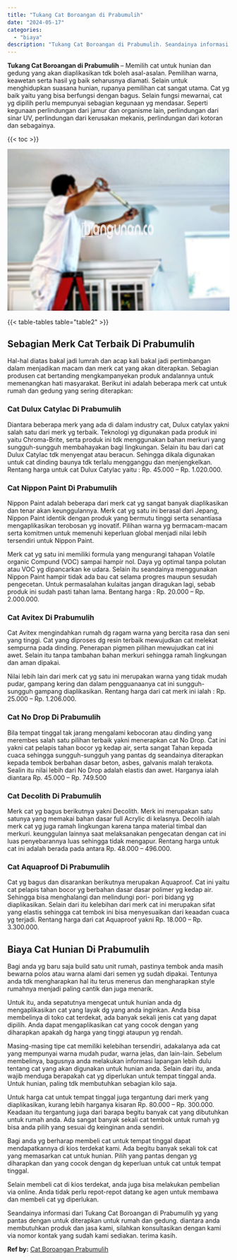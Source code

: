 ```yaml
---
title: "Tukang Cat Boroangan di Prabumulih"
date: "2024-05-17"
categories: 
  - "biaya"
description: "Tukang Cat Boroangan di Prabumulih. Seandainya informasi dari Tukang Cat Boroangan di Prabumulih yg yang pantas dengan untuk diterapkan untuk rumah dan gedun..."
---
```


**Tukang Cat Boroangan di Prabumulih** – Memilih cat untuk hunian dan gedung yang akan diaplikasikan tdk boleh asal-asalan. Pemilihan warna, keawetan serta hasil yg baik seharusnya diamati. Selain untuk menghidupkan suasana hunian, rupanya pemilihan cat sangat utama. Cat yg baik yaitu yang bisa berfungsi dengan bagus. Selain fungsi mewarnai, cat yg dipilih perlu mempunyai sebagian kegunaan yg mendasar. Seperti kegunaan perlindungan dari jamur dan organisme lain, perlindungan dari sinar UV, perlindungan dari kerusakan mekanis, perlindungan dari kotoran dan sebagainya.

{{< toc >}}

![Tukang Cat Boroangan di Prabumulih](/images/jasa-cat-murah17.png)

{{< table-tables table="table2" >}}

## Sebagian Merk Cat Terbaik Di Prabumulih

Hal-hal diatas bakal jadi lumrah dan acap kali bakal jadi pertimbangan dalam menjadikan macam dan merk cat yang akan diterapkan. Sebagian produsen cat bertanding mengkampanyekan produk andalannya untuk memenangkan hati masyarakat. Berikut ini adalah beberapa merk cat untuk rumah dan gedung yang sering diterapkan:

### Cat Dulux Catylac Di Prabumulih

Diantara beberapa merk yang ada di dalam industry cat, Dulux catylax yakni salah satu dari merk yg terbaik. Teknologi yg digunakan pada produk ini yaitu Chroma-Brite, serta produk ini tdk menggunakan bahan merkuri yang sungguh-sungguh membahayakan bagi lingkungan. Selain itu bau dari cat Dulux Catylac tdk menyengat atau beracun. Sehingga dikala digunakan untuk cat dinding baunya tdk terlalu mengganggu dan menjengkelkan. Rentang harga untuk cat Dulux Catylac yaitu : Rp. 45.000 – Rp. 1.020.000.

### Cat Nippon Paint Di Prabumulih

Nippon Paint adalah beberapa dari merk cat yg sangat banyak diaplikasikan dan tenar akan keunggulannya. Merk cat yg satu ini berasal dari Jepang, Nippon Paint identik dengan produk yang bermutu tinggi serta senantiasa mengaplikasikan terobosan yg inovatif. Pilihan warna yg bermacam-macam serta komitmen untuk memenuhi keperluan global menjadi nilai lebih tersendiri untuk Nippon Paint.

Merk cat yg satu ini memiliki formula yang mengurangi tahapan Volatile organic Compund (VOC) sampai hampir nol. Daya yg optimal tanpa polutan atau VOC yg dipancarkan ke udara. Selain itu seandainya menggunakan Nippon Paint hampir tidak ada bau cat selama progres maupun sesudah pengecetan. Untuk permasalahan kulaitas jangan diragukan lagi, sebab produk ini sudah pasti tahan lama. Bentang harga : Rp. 20.000 – Rp. 2.000.000.

### Cat Avitex Di Prabumulih

Cat Avitex mengindahkan rumah dg ragam warna yang bercita rasa dan seni yang tinggi. Cat yang diproses dg resin terbaik mewujudkan cat melekat sempurna pada dinding. Penerapan pigmen pilihan mewujudkan cat ini awet. Selain itu tanpa tambahan bahan merkuri sehingga ramah lingkungan dan aman dipakai.

Nilai lebih lain dari merk cat yg satu ini merupakan warna yang tidak mudah pudar, gampang kering dan dalam pengguanaanya cat ini sungguh-sungguh gampang diaplikasikan. Rentang harga dari cat merk ini ialah : Rp. 25.000 – Rp. 1.206.000.

### Cat No Drop Di Prabumulih

Bila tempat tinggal tak jarang mengalami kebocoran atau dinding yang merembes salah satu pilihan terbaik yakni menerapkan cat No Drop. Cat ini yakni cat pelapis tahan bocor yg kedap air, serta sangat Tahan kepada cuaca sehingga sungguh-sungguh yang pantas dg seandainya diterapkan kepada tembok berbahan dasar beton, asbes, galvanis malah terakota. Sealin itu nilai lebih dari No Drop adalah elastis dan awet. Harganya ialah diantara Rp. 45.000 – Rp. 749.500

### Cat Decolith Di Prabumulih

Merk cat yg bagus berikutnya yakni Decolith. Merk ini merupakan satu satunya yang memakai bahan dasar full Acrylic di kelasnya. Decolih ialah merk cat yg juga ramah lingkungan karena tanpa material timbal dan merkuri. keunggulan lainnya saat melaksanakan pengecatan dengan cat ini luas penyebarannya luas sehingga tidak mengapur. Rentang harga untuk cat ini adalah berada pada antara Rp. 48.000 – 496.000.

### Cat Aquaproof Di Prabumulih

Cat yg bagus dan disarankan berikutnya merupakan Aquaproof. Cat ini yaitu cat pelapis tahan bocor yg berbahan dasar dasar polimer yg kedap air. Sehingga bisa menghalangi dan melindungi pori- pori bidang yg diaplikasikan. Selain dari itu kelebihan dari merk cat ini merupakan sifat yang elastis sehingga cat tembok ini bisa menyesuaikan dari keaadan cuaca yg terjadi. Rentang harga dari cat Aquaproof yakni Rp. 18.000 – Rp. 3.300.000.

## Biaya Cat Hunian Di Prabumulih

Bagi anda yg baru saja build satu unit rumah, pastinya tembok anda masih bewarna polos atau warna alami dari semen yg sudah dipakai. Tentunya anda tdk mengharapkan hal itu terus menerus dan mengharapkan style rumahnya menjadi paling cantik dan juga menarik.

Untuk itu, anda sepatutnya mengecat untuk hunian anda dg mengaplikasikan cat yang layak dg yang anda inginkan. Anda bisa membelinya di toko cat terdekat, ada banyak sekali jenis cat yang dapat dipilih. Anda dapat mengaplikasikan cat yang cocok dengan yang diharapkan apakah dg harga yang tinggi ataupun yg rendah.

Masing-masing tipe cat memiliki kelebihan tersendiri, adakalanya ada cat yang mempunyai warna mudah pudar, warna jelas, dan lain-lain. Sebelum membelinya, bagusnya anda melakukan informasi lapangan lebih dulu tentang cat yang akan digunakan untuk hunian anda. Selain dari itu, anda wajib menduga berapakah cat yg diperlukan untuk tempat tinggal anda. Untuk hunian, paling tdk membutuhkan sebagian kilo saja.

Untuk harga cat untuk tempat tinggal juga tergantung dari merk yang diaplikasikan, kurang lebih harganya kisaran Rp. 80.000 – Rp. 300.000. Keadaan itu tergantung juga dari barapa begitu banyak cat yang dibutuhkan untuk rumah anda. Ada sangat banyak sekali cat tembok untuk rumah yg bisa anda pilih yang sesuai dg keinginan anda sendiri.

Bagi anda yg berharap membeli cat untuk tempat tinggal dapat mendapatkannya di kios terdekat kami. Ada begitu banyak sekali tok cat yang memasarkan cat untuk hunian. Pilih yang pantas dengan yg diharapkan dan yang cocok dengan dg keperluan untuk cat untuk tempat tinggal.

Selain membeli cat di kios terdekat, anda juga bisa melakukan pembelian via online. Anda tidak perlu repot-repot datang ke agen untuk membawa dan membeli cat yg diperlukan.

Seandainya informasi dari Tukang Cat Boroangan di Prabumulih yg yang pantas dengan untuk diterapkan untuk rumah dan gedung. diantara anda membutuhkan produk dan jasa kami, silahkan konsultasikan dengan kami via nomor kontak yang sudah kami sediakan. terima kasih.

**Ref by:** [Cat Boroangan Prabumulih](https://id.wikipedia.org/wiki/Cat)
